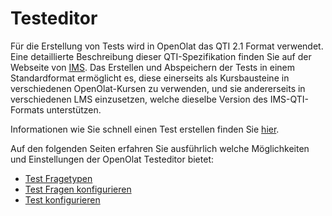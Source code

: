 # Testeditor

Für die Erstellung von Tests wird in OpenOlat das QTI 2.1 Format verwendet. Eine detaillierte Beschreibung dieser QTI-Spezifikation finden Sie auf der Webseite von [IMS](https://www.imsglobal.org/question/qtiv2p1/imsqti_implv2p1.html). Das Erstellen und Abspeichern der Tests in einem Standardformat ermöglicht es, diese einerseits als Kursbausteine in verschiedenen OpenOlat-Kursen zu verwenden, und sie andererseits in verschiedenen LMS einzusetzen, welche dieselbe Version des IMS-QTI-Formats unterstützen.

Informationen wie Sie schnell einen Test erstellen finden Sie [hier](../../manual_how-to/test_creation_procedure/test_creation_procedure.de.md).

Auf den folgenden Seiten erfahren Sie ausführlich welche Möglichkeiten und Einstellungen der OpenOlat Testeditor bietet:

* [Test Fragetypen](Test_question_types.de.md)
* [Test Fragen konfigurieren](Configure_test_questions.de.md)
* [Test konfigurieren](Configure_tests.de.md)
